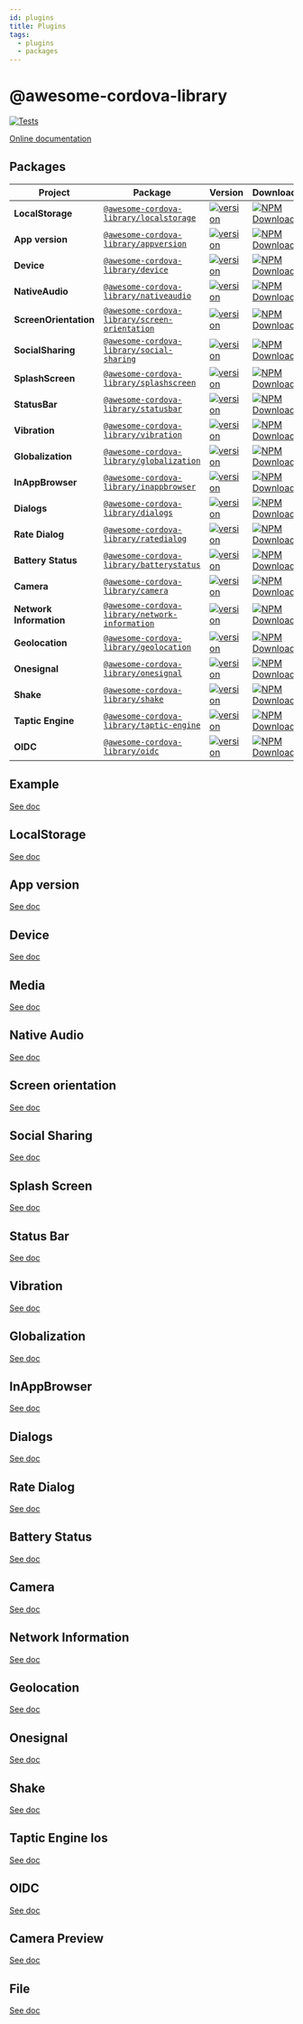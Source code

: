 ```yaml
---
id: plugins
title: Plugins
tags:
  - plugins
  - packages
---
```


# @awesome-cordova-library

[![Tests](https://github.com/joazco/awesome-cordova-library/actions/workflows/tests.yml/badge.svg?branch=main)](https://github.com/joazco/awesome-cordova-library/actions/workflows/tests.yml)

[Online documentation](https://awesome-cordova-library.vercel.app/docs/)

## Packages

| Project                 | Package                                                                                                                      | Version                                                                                                                                                                        | Downloads                                                                                                                                                                                                                 |
| ----------------------- | ---------------------------------------------------------------------------------------------------------------------------- | ------------------------------------------------------------------------------------------------------------------------------------------------------------------------------ | ------------------------------------------------------------------------------------------------------------------------------------------------------------------------------------------------------------------------- |
| **LocalStorage**        | [`@awesome-cordova-library/localstorage`](https://www.npmjs.com/package/@awesome-cordova-library/localstorage)               | [![version](https://img.shields.io/npm/v/@awesome-cordova-library/localstorage/latest.svg)](https://www.npmjs.com/package/@awesome-cordova-library/localstorage)               | <a href="https://www.npmjs.com/package/@awesome-cordova-library/localstorage" target="_blank"><img src="https://img.shields.io/npm/dm/@awesome-cordova-library/localstorage.svg" alt="NPM Downloads" /></a>               |
| **App version**         | [`@awesome-cordova-library/appversion`](https://www.npmjs.com/package/@awesome-cordova-library/appversion)                   | [![version](https://img.shields.io/npm/v/@awesome-cordova-library/appversion/latest.svg)](https://www.npmjs.com/package/@awesome-cordova-library/appversion)                   | <a href="https://www.npmjs.com/package/@awesome-cordova-library/appversion" target="_blank"><img src="https://img.shields.io/npm/dm/@awesome-cordova-library/appversion.svg" alt="NPM Downloads" /></a>                   |
| **Device**              | [`@awesome-cordova-library/device`](https://www.npmjs.com/package/@awesome-cordova-library/device)                           | [![version](https://img.shields.io/npm/v/@awesome-cordova-library/device/latest.svg)](https://www.npmjs.com/package/@awesome-cordova-library/device)                           | <a href="https://www.npmjs.com/package/@awesome-cordova-library/device" target="_blank"><img src="https://img.shields.io/npm/dm/@awesome-cordova-library/device.svg" alt="NPM Downloads" /></a>                           |
| **NativeAudio**         | [`@awesome-cordova-library/nativeaudio`](https://www.npmjs.com/package/@awesome-cordova-library/nativeaudio)                 | [![version](https://img.shields.io/npm/v/@awesome-cordova-library/nativeaudio/latest.svg)](https://www.npmjs.com/package/@awesome-cordova-library/nativeaudio)                 | <a href="https://www.npmjs.com/package/@awesome-cordova-library/nativeaudio" target="_blank"><img src="https://img.shields.io/npm/dm/@awesome-cordova-library/nativeaudio.svg" alt="NPM Downloads" /></a>                 |
| **ScreenOrientation**   | [`@awesome-cordova-library/screen-orientation`](https://www.npmjs.com/package/@awesome-cordova-library/screen-orientation)   | [![version](https://img.shields.io/npm/v/@awesome-cordova-library/screen-orientation/latest.svg)](https://www.npmjs.com/package/@awesome-cordova-library/screen-orientation)   | <a href="https://www.npmjs.com/package/@awesome-cordova-library/screen-orientation" target="_blank"><img src="https://img.shields.io/npm/dm/@awesome-cordova-library/screen-orientation.svg" alt="NPM Downloads" /></a>   |
| **SocialSharing**       | [`@awesome-cordova-library/social-sharing`](https://www.npmjs.com/package/@awesome-cordova-library/social-sharing)           | [![version](https://img.shields.io/npm/v/@awesome-cordova-library/social-sharing/latest.svg)](https://www.npmjs.com/package/@awesome-cordova-library/social-sharing)           | <a href="https://www.npmjs.com/package/@awesome-cordova-library/social-sharing" target="_blank"><img src="https://img.shields.io/npm/dm/@awesome-cordova-library/social-sharing.svg" alt="NPM Downloads" /></a>           |
| **SplashScreen**        | [`@awesome-cordova-library/splashscreen`](https://www.npmjs.com/package/@awesome-cordova-library/splashscreen)               | [![version](https://img.shields.io/npm/v/@awesome-cordova-library/splashscreen/latest.svg)](https://www.npmjs.com/package/@awesome-cordova-library/splashscreen)               | <a href="https://www.npmjs.com/package/@awesome-cordova-library/splashscreen" target="_blank"><img src="https://img.shields.io/npm/dm/@awesome-cordova-library/splashscreen.svg" alt="NPM Downloads" /></a>               |
| **StatusBar**           | [`@awesome-cordova-library/statusbar`](https://www.npmjs.com/package/@awesome-cordova-library/statusbar)                     | [![version](https://img.shields.io/npm/v/@awesome-cordova-library/statusbar/latest.svg)](https://www.npmjs.com/package/@awesome-cordova-library/statusbar)                     | <a href="https://www.npmjs.com/package/@awesome-cordova-library/statusbar" target="_blank"><img src="https://img.shields.io/npm/dm/@awesome-cordova-library/statusbar.svg" alt="NPM Downloads" /></a>                     |
| **Vibration**           | [`@awesome-cordova-library/vibration`](https://www.npmjs.com/package/@awesome-cordova-library/vibration)                     | [![version](https://img.shields.io/npm/v/@awesome-cordova-library/vibration/latest.svg)](https://www.npmjs.com/package/@awesome-cordova-library/vibration)                     | <a href="https://www.npmjs.com/package/@awesome-cordova-library/vibration" target="_blank"><img src="https://img.shields.io/npm/dm/@awesome-cordova-library/vibration.svg" alt="NPM Downloads" /></a>                     |
| **Globalization**       | [`@awesome-cordova-library/globalization`](https://www.npmjs.com/package/@awesome-cordova-library/globalization)             | [![version](https://img.shields.io/npm/v/@awesome-cordova-library/globalization/latest.svg)](https://www.npmjs.com/package/@awesome-cordova-library/globalization)             | <a href="https://www.npmjs.com/package/@awesome-cordova-library/globalization" target="_blank"><img src="https://img.shields.io/npm/dm/@awesome-cordova-library/globalization.svg" alt="NPM Downloads" /></a>             |
| **InAppBrowser**        | [`@awesome-cordova-library/inappbrowser`](https://www.npmjs.com/package/@awesome-cordova-library/inappbrowser)               | [![version](https://img.shields.io/npm/v/@awesome-cordova-library/inappbrowser/latest.svg)](https://www.npmjs.com/package/@awesome-cordova-library/inappbrowser)               | <a href="https://www.npmjs.com/package/@awesome-cordova-library/inappbrowser" target="_blank"><img src="https://img.shields.io/npm/dm/@awesome-cordova-library/inappbrowser.svg" alt="NPM Downloads" /></a>               |
| **Dialogs**             | [`@awesome-cordova-library/dialogs`](https://www.npmjs.com/package/@awesome-cordova-library/dialogs)                         | [![version](https://img.shields.io/npm/v/@awesome-cordova-library/dialogs/latest.svg)](https://www.npmjs.com/package/@awesome-cordova-library/dialogs)                         | <a href="https://www.npmjs.com/package/@awesome-cordova-library/dialogs" target="_blank"><img src="https://img.shields.io/npm/dm/@awesome-cordova-library/dialogs.svg" alt="NPM Downloads" /></a>                         |
| **Rate Dialog**         | [`@awesome-cordova-library/ratedialog`](https://www.npmjs.com/package/@awesome-cordova-library/ratedialog)                   | [![version](https://img.shields.io/npm/v/@awesome-cordova-library/ratedialog/latest.svg)](https://www.npmjs.com/package/@awesome-cordova-library/ratedialog)                   | <a href="https://www.npmjs.com/package/@awesome-cordova-library/ratedialog" target="_blank"><img src="https://img.shields.io/npm/dm/@awesome-cordova-library/ratedialog.svg" alt="NPM Downloads" /></a>                   |
| **Battery Status**      | [`@awesome-cordova-library/batterystatus`](https://www.npmjs.com/package/@awesome-cordova-library/batterystatus)             | [![version](https://img.shields.io/npm/v/@awesome-cordova-library/batterystatus/latest.svg)](https://www.npmjs.com/package/@awesome-cordova-library/batterystatus)             | <a href="https://www.npmjs.com/package/@awesome-cordova-library/batterystatus" target="_blank"><img src="https://img.shields.io/npm/dm/@awesome-cordova-library/batterystatus.svg" alt="NPM Downloads" /></a>             |
| **Camera**              | [`@awesome-cordova-library/camera`](https://www.npmjs.com/package/@awesome-cordova-library/camera)                           | [![version](https://img.shields.io/npm/v/@awesome-cordova-library/camera/latest.svg)](https://www.npmjs.com/package/@awesome-cordova-library/camera)                           | <a href="https://www.npmjs.com/package/@awesome-cordova-library/camera" target="_blank"><img src="https://img.shields.io/npm/dm/@awesome-cordova-library/camera.svg" alt="NPM Downloads" /></a>                           |
| **Network Information** | [`@awesome-cordova-library/network-information`](https://www.npmjs.com/package/@awesome-cordova-library/network-information) | [![version](https://img.shields.io/npm/v/@awesome-cordova-library/network-information/latest.svg)](https://www.npmjs.com/package/@awesome-cordova-library/network-information) | <a href="https://www.npmjs.com/package/@awesome-cordova-library/network-information" target="_blank"><img src="https://img.shields.io/npm/dm/@awesome-cordova-library/network-information.svg" alt="NPM Downloads" /></a> |
| **Geolocation**         | [`@awesome-cordova-library/geolocation`](https://www.npmjs.com/package/@awesome-cordova-library/geolocation)                 | [![version](https://img.shields.io/npm/v/@awesome-cordova-library/geolocation/latest.svg)](https://www.npmjs.com/package/@awesome-cordova-library/geolocation)                 | <a href="https://www.npmjs.com/package/@awesome-cordova-library/geolocation" target="_blank"><img src="https://img.shields.io/npm/dm/@awesome-cordova-library/geolocation.svg" alt="NPM Downloads" /></a>                 |
| **Onesignal**           | [`@awesome-cordova-library/onesignal`](https://www.npmjs.com/package/@awesome-cordova-library/onesignal)                     | [![version](https://img.shields.io/npm/v/@awesome-cordova-library/onesignal/latest.svg)](https://www.npmjs.com/package/@awesome-cordova-library/onesignal)                     | <a href="https://www.npmjs.com/package/@awesome-cordova-library/onesignal" target="_blank"><img src="https://img.shields.io/npm/dm/@awesome-cordova-library/onesignal.svg" alt="NPM Downloads" /></a>                     |
| **Shake**               | [`@awesome-cordova-library/shake`](https://www.npmjs.com/package/@awesome-cordova-library/shake)                             | [![version](https://img.shields.io/npm/v/@awesome-cordova-library/shake/latest.svg)](https://www.npmjs.com/package/@awesome-cordova-library/shake)                             | <a href="https://www.npmjs.com/package/@awesome-cordova-library/shake" target="_blank"><img src="https://img.shields.io/npm/dm/@awesome-cordova-library/shake.svg" alt="NPM Downloads" /></a>                             |
| **Taptic Engine**       | [`@awesome-cordova-library/taptic-engine`](https://www.npmjs.com/package/@awesome-cordova-library/taptic-engine)             | [![version](https://img.shields.io/npm/v/@awesome-cordova-library/taptic-engine/latest.svg)](https://www.npmjs.com/package/@awesome-cordova-library/taptic-engine)             | <a href="https://www.npmjs.com/package/@awesome-cordova-library/taptic-engine" target="_blank"><img src="https://img.shields.io/npm/dm/@awesome-cordova-library/taptic-engine.svg" alt="NPM Downloads" /></a>             |
| **OIDC**                | [`@awesome-cordova-library/oidc`](https://www.npmjs.com/package/@awesome-cordova-library/oidc)                               | [![version](https://img.shields.io/npm/v/@awesome-cordova-library/oidc/latest.svg)](https://www.npmjs.com/package/@awesome-cordova-library/oidc)                               | <a href="https://www.npmjs.com/package/@awesome-cordova-library/oidc" target="_blank"><img src="https://img.shields.io/npm/dm/@awesome-cordova-library/oidc.svg" alt="NPM Downloads" /></a>                               |

## Example

[See doc](./example/README.md)

## LocalStorage

[See doc](./localStorage/README.md)

## App version

[See doc](./appversion/README.md)

## Device

[See doc](./device/README.md)

## Media

[See doc](./media/README.md)

## Native Audio

[See doc](./nativeaudio/README.md)

## Screen orientation

[See doc](./screen-orientation/README.md)

## Social Sharing

[See doc](./social-sharing/README.md)

## Splash Screen

[See doc](./splashscreen/README.md)

## Status Bar

[See doc](./statusbar/README.md)

## Vibration

[See doc](./vibration/README.md)

## Globalization

[See doc](./globalization/README.md)

## InAppBrowser

[See doc](./inappbrowser/README.md)

## Dialogs

[See doc](./dialogs/README.md)

## Rate Dialog

[See doc](./ratedialog/README.md)

## Battery Status

[See doc](./batterystatus/README.md)

## Camera

[See doc](./camera/README.md)

## Network Information

[See doc](./network-information/README.md)

## Geolocation

[See doc](./geolocation/README.md)

## Onesignal

[See doc](./onesignal/README.md)

## Shake

[See doc](./shake/README.md)

## Taptic Engine Ios

[See doc](./taptic-engine/README.md)

## OIDC

[See doc](./oidc/README.md)

## Camera Preview

[See doc](./camera-preview/README.md)

## File

[See doc](./file/README.md)

